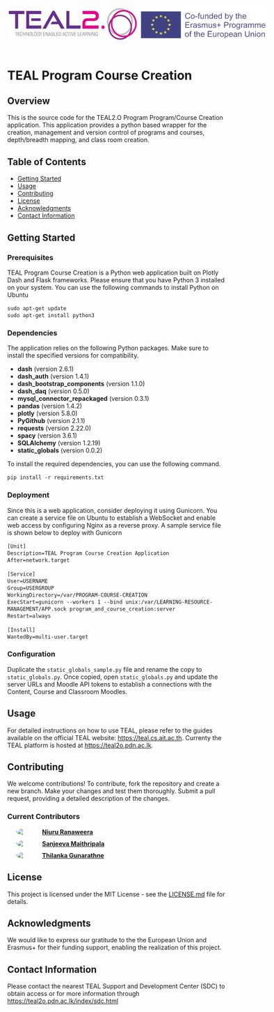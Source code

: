 <div style="display: flex; justify-content: space-between;">
  <img src="assets/teal_logo.jpeg" width="300" />
  <img src="assets/erasmus_logoW.png" width="300" /> 
</div>

<br>

# TEAL Program Course Creation

## Overview

This is the source code for the TEAL2.O Program Program/Course Creation application. This application provides a python based wrapper for the creation, management and version control of programs and courses, depth/breadth mapping, and class room creation.


## Table of Contents

- [Getting Started](#getting-started)
- [Usage](#usage)
- [Contributing](#contributing)
- [License](#license)
- [Acknowledgments](#acknowledgments)
- [Contact Information](#contact-information)

## Getting Started

### Prerequisites

TEAL Program Course Creation is a Python web application built on Plotly Dash and Flask frameworks. Please ensure that you have Python 3 installed on your system. You can use the following commands to install Python on Ubuntu

```
sudo apt-get update
sudo apt-get install python3
```


### Dependencies

The application relies on the following Python packages. Make sure to install the specified versions for compatibility.

- **dash** (version 2.6.1)
- **dash_auth** (version 1.4.1)
- **dash_bootstrap_components** (version 1.1.0)
- **dash_daq** (version 0.5.0)
- **mysql_connector_repackaged** (version 0.3.1)
- **pandas** (version 1.4.2)
- **plotly** (version 5.8.0)
- **PyGithub** (version 2.1.1)
- **requests** (version 2.22.0)
- **spacy** (version 3.6.1)
- **SQLAlchemy** (version 1.2.19)
- **static_globals** (version 0.0.2)


To install the required dependencies, you can use the following command.

```
pip install -r requirements.txt
```

### Deployment

Since this is a web application, consider deploying it using Gunicorn. You can create a service file on Ubuntu to establish a WebSocket and enable web access by configuring Nginx as a reverse proxy. A sample service file is shown below to deploy with Gunicorn

```
[Unit]
Description=TEAL Program Course Creation Application
After=network.target

[Service]
User=USERNAME
Group=USERGROUP
WorkingDirectory=/var/PROGRAM-COURSE-CREATION
ExecStart=gunicorn --workers 1 --bind unix:/var/LEARNING-RESOURCE-MANAGEMENT/APP.sock program_and_course_creation:server
Restart=always

[Install]
WantedBy=multi-user.target
```

### Configuration
Duplicate the `static_globals_sample.py` file and rename the copy to `static_globals.py`. Once copied, open `static_globals.py` and update the server URLs and Moodle API tokens to establish a connections with the Content, Course and Classroom Moodles. 

## Usage
For detailed instructions on how to use TEAL, please refer to the guides available on the official TEAL website: https://teal.cs.ait.ac.th.
 Currenty the TEAL platform is hosted at https://teal2o.pdn.ac.lk.


## Contributing

We welcome contributions! To contribute, fork the repository and create a new branch.
Make your changes and test them thoroughly.
Submit a pull request, providing a detailed description of the changes.


### Current Contributors

<div style="display: flex; align-items: center; margin-bottom: 10px;margin-left: 20px;">
  <img src="https://github.com/nrnw.png" width="50" style="border-radius: 50%; margin-right: 10px;">
  <span><strong><a href="https://github.com/nrnw">Niuru Ranaweera</a></strong></span>
</div>

<div style="display: flex; align-items: center; margin-bottom: 10px;margin-left: 20px;">
  <img src="https://github.com/mugalan.png" width="50" style="border-radius: 50%; margin-right: 10px;">
  <span><strong><a href="https://github.com/mugalan">Sanjeeva Maithripala</a></strong></span>
</div>

<div style="display: flex; align-items: center; margin-bottom: 10px;margin-left: 20px;">
  <img src="https://github.com/thilankarx.png" width="50" style="border-radius: 50%; margin-right: 10px;">
  <span><strong><a href="https://github.com/thilankarx">Thilanka Gunarathne</a></strong></span>
</div>

## License
This project is licensed under the MIT License - see the [LICENSE.md](LICENSE.md) file for details.


## Acknowledgments
We would like to express our gratitude to the the European Union and Erasmus+ for their funding support, enabling the realization of this project.


## Contact Information
Please contact the nearest TEAL Support and Development Center (SDC) to obtain access or for more information through https://teal2o.pdn.ac.lk/index/sdc.html
